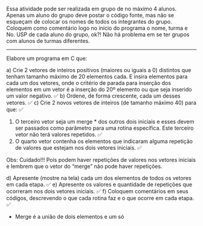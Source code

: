 Essa atividade pode ser realizada em grupo de no máximo 4 alunos. Apenas um aluno do grupo deve postar o código fonte, mas não se esqueçam de colocar os nomes de todos os integrantes do grupo. Coloquem como comentário logo no início do programa o nome, turma e No. USP de cada aluno do grupo, ok?! Não há problema em se ter grupos com alunos de turmas diferentes.

---

Elabore um programa em C que:


a)	Crie 2 vetores de inteiros positivos (maiores ou iguais a 0) distintos que tenham tamanho máximo de 20 elementos cada. E insira elementos para cada um dos vetores, onde o critério de parada para inserção dos elementos em um vetor é a inserção do 20º elemento ou que seja inserido um valor negativo. ✅
b)	Ordene, de forma crescente, cada um desses vetores. ✅
c)	Crie 2 novos vetores de inteiros (de tamanho máximo 40) para que: ✅
1.	O terceiro vetor seja um merge * dos outros dois iniciais e esses devem ser passados como parâmetro para uma rotina específica. Este terceiro vetor não terá valores repetidos. ✅
2.	O quarto vetor contenha os elementos que indicaram alguma repetição de valores que estejam nos dois vetores iniciais. ✅

Obs: Cuidado!!! Pois podem haver repetições de valores nos vetores iniciais e lembrem que o vetor do “merge” não pode haver repetições. 

d)	Apresente (mostre na tela) cada um dos elementos de todos os vetores em cada etapa. ✅
e)	Apresente os valores e quantidade de repetições que ocorreram nos dois vetores iniciais. ✅
f)	Coloquem comentários em seus códigos, descrevendo o que cada rotina faz e o que ocorre em cada etapa. ✅

* Merge é a união de dois elementos e um só